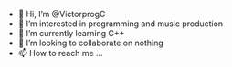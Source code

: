 - 👋 Hi, I’m @VictorprogC
- 👀 I’m interested in programming and music production
- 🌱 I’m currently learning C++
- 💞️ I’m looking to collaborate on nothing
- 📫 How to reach me ... 

<!---
VictorprogC/VictorprogC is a ✨ special ✨ repository because its `README.md` (this file) appears on your GitHub profile.
You can click the Preview link to take a look at your changes.
--->
